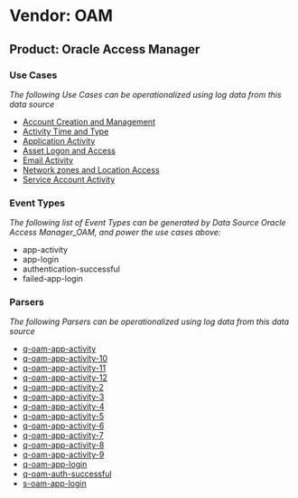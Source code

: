 Vendor: OAM
===========
Product: Oracle Access Manager
------------------------------

### Use Cases

_The following Use Cases can be operationalized using log data from this data source_

* [Account Creation and Management](../UseCases/usecase_account_creation_and_management.md)
* [Activity Time  and Type](../UseCases/usecase_activity_time__and_type.md)
* [Application Activity](../UseCases/usecase_application_activity.md)
* [Asset Logon and Access](../UseCases/usecase_asset_logon_and_access.md)
* [Email Activity](../UseCases/usecase_email_activity.md)
* [Network zones and Location Access](../UseCases/usecase_network_zones_and_location_access.md)
* [Service Account Activity](../UseCases/usecase_service_account_activity.md)


### Event Types

_The following list of Event Types can be generated by Data Source Oracle Access Manager_OAM, and power the use cases above:_

- app-activity
- app-login
- authentication-successful
- failed-app-login


### Parsers

_The following Parsers can be operationalized using log data from this data source_

* [q-oam-app-activity](../Parsers/parserContent_q-oam-app-activity.md)
* [q-oam-app-activity-10](../Parsers/parserContent_q-oam-app-activity-10.md)
* [q-oam-app-activity-11](../Parsers/parserContent_q-oam-app-activity-11.md)
* [q-oam-app-activity-12](../Parsers/parserContent_q-oam-app-activity-12.md)
* [q-oam-app-activity-2](../Parsers/parserContent_q-oam-app-activity-2.md)
* [q-oam-app-activity-3](../Parsers/parserContent_q-oam-app-activity-3.md)
* [q-oam-app-activity-4](../Parsers/parserContent_q-oam-app-activity-4.md)
* [q-oam-app-activity-5](../Parsers/parserContent_q-oam-app-activity-5.md)
* [q-oam-app-activity-6](../Parsers/parserContent_q-oam-app-activity-6.md)
* [q-oam-app-activity-7](../Parsers/parserContent_q-oam-app-activity-7.md)
* [q-oam-app-activity-8](../Parsers/parserContent_q-oam-app-activity-8.md)
* [q-oam-app-activity-9](../Parsers/parserContent_q-oam-app-activity-9.md)
* [q-oam-app-login](../Parsers/parserContent_q-oam-app-login.md)
* [q-oam-auth-successful](../Parsers/parserContent_q-oam-auth-successful.md)
* [s-oam-app-login](../Parsers/parserContent_s-oam-app-login.md)
